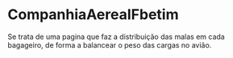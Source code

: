 # CompanhiaAereaIFbetim
 Se trata de uma pagina que faz a distribuição das malas em cada bagageiro, de forma a balancear o peso das cargas no avião.
